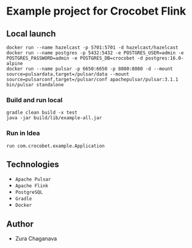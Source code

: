# Example project for Crocobet Flink

## Local launch

```
docker run --name hazelcast -p 5701:5701 -d hazelcast/hazelcast
docker run --name postgres -p 5432:5432 -e POSTGRES_USER=admin -e POSTGRES_PASSWORD=admin -e POSTGRES_DB=crocobet -d postgres:16.0-alpine
docker run --name pulsar -p 6650:6650 -p 8080:8080 -d --mount source=pulsardata,target=/pulsar/data --mount source=pulsarconf,target=/pulsar/conf apachepulsar/pulsar:3.1.1 bin/pulsar standalone
```

### Build and run local

```
gradle clean build -x test
java -jar build/lib/example-all.jar
```

### Run in Idea

```
run com.crocobet.example.Application
```

## Technologies

* `Apache Pulsar`
* `Apache Flink`
* `PostgreSQL`
* `Gradle`
* `Docker`

## Author

* Zura Chaganava


